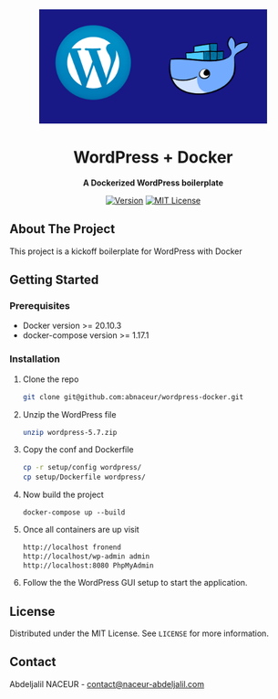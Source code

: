 <div align="center">
	<img src="./media/wordpress.png" alt="wordpress-docker" width="400" height="200">
	<h1>WordPress + Docker</h1>
	<p>
		<strong>A Dockerized WordPress boilerplate</strong>
	</p>

[![Version](https://img.shields.io/badge/WordPress--Docker-1.0.0-green)]() [![MIT License](https://img.shields.io/badge/License-MIT-green.svg?style=flat-square)](LICENSE)
</div>

<!-- ABOUT THE PROJECT -->
## About The Project

<p>This project is a kickoff boilerplate for WordPress with Docker</p>

## Getting Started

### Prerequisites
* Docker version >= 20.10.3
* docker-compose version >= 1.17.1

### Installation

1. Clone the repo
   ```sh
   git clone git@github.com:abnaceur/wordpress-docker.git
   ```

2. Unzip the WordPress file 
   ```sh
   unzip wordpress-5.7.zip
   ```

3. Copy the conf and Dockerfile
   ```sh
   cp -r setup/config wordpress/
   cp setup/Dockerfile wordpress/
   ```

4. Now build the project
   ```SH
   docker-compose up --build
   ```

5. Once all containers are up visit
   ```SH
   http://localhost fronend
   http://localhost/wp-admin admin
   http://localhost:8080 PhpMyAdmin
   ```
6. Follow the the WordPress GUI setup to start 
the application.

<!-- LICENSE -->
## License

Distributed under the MIT License. See `LICENSE` for more information.

<!-- CONTACT -->
## Contact

Abdeljalil NACEUR - contact@naceur-abdeljalil.com
